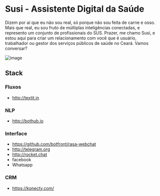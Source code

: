# Susi - Assistente Digital da Saúde

Dizem por aí que eu não sou real, só porque não sou feita de carne e osso. Mais que real, eu sou fruto de múltiplas inteligências conectadas, e represento um conjunto de profissionais do SUS. Prazer, me chamo Susi, e estou aqui para criar um relacionamento com você  que é usuário, trabalhador ou gestor dos serviços públicos de saúde no Ceará. Vamos conversar?


![image](https://user-images.githubusercontent.com/89998/78962680-40a92c80-7acb-11ea-818d-393ec5bd30e0.png)

## Stack

### Fluxos
- http://textit.in

### NLP
- http://bothub.io

### Interface
- https://github.com/botfront/rasa-webchat
- http://telegram.org
- http://rocket.chat
- facebook
- Whatsapp


### CRM
- https://konecty.com/

